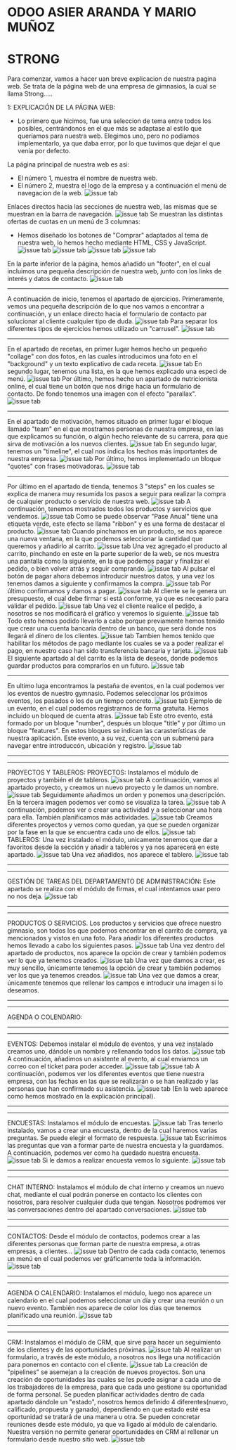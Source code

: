# ODOO ASIER ARANDA Y MARIO MUÑOZ

# **STRONG**

Para comenzar, vamos a hacer uan breve explicacion de nuestra pagina web.
Se trata de la página web de una empresa de gimnasios, la cual se llama Strong.....

1: EXPLICACIÓN DE LA PÁGINA WEB:
* Lo primero que hicimos, fue una seleccion de tema entre todos los posibles, centrándonos en el que más se adaptase al estilo que queríamos para nuestra web. Elegimos uno, pero no podíamos implementarlo, ya que daba error, por lo que tuvimos que dejar el que venía por defecto.



La página principal de nuestra web es asi:
* El número 1, muestra el nombre de nuestra web.
* El número 2, muestra el logo de la empresa y a continuación el menú de navegacion de la web.
![issue tab](img/1.png)

Enlaces directos hacia las secciones de nuestra web, las mismas que se muestran en la barra de navegación.
![issue tab](img/2.png)
Se muestran las distintas ofertas de cuotas en un menú de 3 columnas:
* Hemos diseñado los botones de "Comprar" adaptados al tema de nuestra web, lo hemos hecho mediante HTML, CSS y JavaScript.
![issue tab](img/3.png)
![issue tab](img/4.png)
![issue tab](img/5.png)
![issue tab](img/6.png)

En la parte inferior de la página, hemos añadido un "footer", en el cual incluimos una pequeña descripción de nuestra web, junto con los links de interés y datos de contacto.
![issue tab](img/7.png)

_________________________

A continuación de inicio, tenemos el apartado de ejercicios.
Primeramente, vemos una pequeña descripción de lo que nos vamos a encontrar a continuación, y un enlace directo hacia el formulario de contacto par solucionar al cliente cualquier tipo de duda.
![issue tab](img/8.png)
Para separar los diferentes tipos de ejercicios hemos utilizado un "carrusel".
![issue tab](img/9.png)
_________________________

En el apartado de recetas, en primer lugar hemos hecho un pequeño "collage" con dos fotos, en las cuales introducimos una foto en el "background" y un texto explicativo de cada receta.
![issue tab](img/10.png)
En segundo lugar, tenemos una lista, en la que hemos explicado una especi de menú.
![issue tab](img/11.png)
Por último, hemos hecho un apartado de nutricionista online, el cual tiene un botón que nos dirige hacia un formulario de contacto.
De fondo tenemos una imagen con el efecto "parallax".
![issue tab](img/12.png)
_________________________

En el apartado de motivación, hemos situado en primer lugar el bloque llamado "team" en el que mostramos personas de nuestra empresa, en las que explicamos su función, o algún hecho relevante de su carrera, para que sirva de motivación a los nuevos clientes.
![issue tab](img/13.png)
En segundo lugar, tenemos un "timeline", el cual nos indica los hechos más importantes de nuestra empresa.
![issue tab](img/14.png)
Por último, hemos implementado un bloque "quotes" con frases motivadoras.
![issue tab](img/15.png)
_________________________
Por último en el apartado de tienda, tenemos 3 "steps" en los cuales se explica de manera muy resumida los pasos a seguir para realizar la compra de cualquier producto o servicio de nuestra web.
![issue tab](img/16.png)
A continuación, tenemos mostrados todos los productos y servicios que vendemos.
![issue tab](img/17.png)
Como se puede observar "Pase Anual" tiene una etiqueta verde, este efecto se llama "ribbon" y es una forma de destacar el producto.
![issue tab](img/18.png)
Cuando pinchamos en un producto, se nos aparece una nueva ventana, en la que podemos seleccionar la cantidad que queremos y añadirlo al carrito.
![issue tab](img/19.png)
Una vez agregado el producto al carrito, pinchando en este en la parte superior de la web, se nos muestra una pantalla como la siguiente, en la que podemos pagar y finalizar el pedido, o bien volver atrás y seguir comprando.
![issue tab](img/20.png)
Al pulsar el botón de pagar ahora debemos introducir nuestros datos, y una vez los tenemos damos a siguiente y confirmamos la compra.
![issue tab](img/20_1.png)
Por último confirmamos y damos a pagar.
![issue tab](img/20_2.png)
Al cliente se le genera un presupuesto, el cual debe firmar si está conforme, ya que es necesario para validar el pedido.
![issue tab](img/20_3.png)
Una vez el cliente realice el pedido, a nosotros se nos modificará el gráfico y veremos lo siguiente.
![issue tab](img/20_4.png) 
Todo esto hemos podido llevarlo a cabo porque previamente hemos tenido que crear una cuenta bancaria dentro de un banco, que será donde nos llegará el dinero de los clientes.
![issue tab](img/20_5.png)
Tambien hemos tenido que habilitar los métodos de pago mediante los cuales se va a poder realizar el pago, en nuestro caso han sido transferencia bancaria y tarjeta.
![issue tab](img/20_6.png)
El siguiente apartado al del carrito es la lista de deseos, donde podemos guardar productos para comprarlos en un futuro.
![issue tab](img/21.png)
_____________________________
En ultimo luga encontramos la pestaña de eventos, en la cual podemos ver los eventos de nuestro gymnasio.
Podemos seleccionar los próximos eventos, los pasados o los de un tiempo concreto.
![issue tab](img/22.png)
Ejemplo de un evento, en el cual podemos registrarnos de forma gratuita.
Hemos incluido un bloqued de cuenta atras.
![issue tab](img/23.png)
Este otro evento, está formado por un bloque "number", después un bloque "title" y por último un bloque "features".
En estos bloques se indican las carasterísticas de nuestra aplicación.
Este evento, a su vez, cuenta con un submenú para navegar entre introduccón, ubicación y registro.
![issue tab](img/24.png)
_____________________________
_____________________________
PROYECTOS Y TABLEROS:
PROYECTOS:
Instalamos el módulo de proyectos y también el de tableros.
![issue tab](img/25.png)
A continuación, vamos al apartado proyecto, y creamos un nuevo proyecto y le damos un nombre.
![issue tab](img/26.png)
Seguidamente añadimos un orden y ponemos una descripción. En la tercera imagen podemos ver como se visualiza la tarea.
![issue tab](img/27.png)
A continuación, podemos ver o crear una actividad y a seleccionar una hora para ella. También planificamos más actividades.
![issue tab](img/28.png)
Creamos diferentes proyectos y vemos como quedan, ya que se pueden organizar por la fase en la que se encuentra cada uno de ellos.
![issue tab](img/29.png)
TABLEROS:
Una vez instalado el módulo, unicamente tenemos que dar a favoritos desde la sección y añadir a tableros y ya nos aparecerá en este apartado.
![issue tab](img/30.png)
Una vez añadidos, nos aparece el tablero.
![issue tab](img/31.png)
_____________________________
_____________________________
GESTIÓN DE TAREAS DEL DEPARTAMENTO DE ADMINISTRACIÓN:
Este apartado se realiza con el módulo de firmas, el cual intentamos usar pero no nos deja.
![issue tab](img/32.png)
_____________________________
_____________________________
PRODUCTOS O SERVICIOS.
Los productos y servicios que ofrece nuestro gimnasio, son todos los que podemos encontrar en el carrito de compra, ya mencionados y vistos en una foto.
Para añadir los diferentes productos hemos llevado a cabo los siguientes pasos.
![issue tab](img/33.png)
Una vez dentro del apartado de productos, nos aparece la opción de crear y también podemos ver lo que ya tenemos creados.
![issue tab](img/34.png)
Una vez que damos a crear, es muy sencillo, únicamente tenemos la opción de crear y también podemos ver los que ya tenemos creados.
![issue tab](img/35.png)
Una vez que damos a crear, únicamente tenemos que rellenar los campos e introducir una imagen si lo deseamos.
_____________________________
_____________________________
AGENDA O COLENDARIO:

_____________________________
_____________________________
EVENTOS:
Debemos instalar el módulo de eventos, y una vez instalado creamos uno, dándole un nombre y rellenando todos los datos.
![issue tab](img/36.png)
A continuación, añadimos un asistente al evento, al cual enviamos un correo con el ticket para poder acceder.
![issue tab](img/37.png)
![issue tab](img/38.png)
A continuación, podemos ver los diferentes eventos que tiene nuestra empresa, con las fechas en las que se realizarán o se han realizado y las personas que han confirmado su asistencia.
![issue tab](img/38_1.png)
(En la web aparece como hemos mostrado en la explicación principal).
_____________________________
_____________________________
ENCUESTAS:
Instalamos el módulo de encuestas.
![issue tab](img/39.png)
Tras tenerlo instalado, vamos a crear una encuesta, dentro de la cual haremos varias preguntas.
Se puede elegir el formato de respuesta.
![issue tab](img/40.png)
Escrinimos las preguntas que van a formar parte de nuestra encuesta y la guardamos.
A continuación, podemos ver como ha quedado nuestra encuesta.
![issue tab](img/41.png)
Si le damos a realizar encuesta vemos lo siguiente.
![issue tab](img/42.png)
_____________________________
_____________________________
CHAT INTERNO:
Instalamos el módulo de chat interno y creamos un nuevo chat, mediante el cual podrán ponerse en contacto los clientes con nosotros, para resolver cualquier duda que tengan.
Nosotros podremos ver las conversaciones dentro del apartado conversaciones.
![issue tab](img/43.png)
_____________________________
_____________________________
CONTACTOS:
Desde el módulo de contactos, podemos crear a las diferentes personas que forman parte de nuestra empresa, a otras empresas, a clientes...
![issue tab](img/44.png)
Dentro de cada cada contacto, tenemos un menú en el cual podemos ver gráficamente toda la información.
![issue tab](img/45.png)
_____________________________
_____________________________
AGENDA O CALENDARIO:
Instalamos el módulo, luego nos aparece un calendario en el cual podemos seleccionar un día y crear una reunión o un nuevo evento.
También nos aparece de color los días que tenemos planificado una reunión.
![issue tab](img/46.png)
_____________________________
_____________________________
CRM:
Instalamos el módulo de CRM, que sirve para hacer un seguimiento de los clientes y de las oportunidades próximas.
![issue tab](img/47.png)
Al realizar un formulario, a través de este módulo, a nosotros nos llega una notificación para ponernos en contacto con el cliente.
![issue tab](img/48.png)
La creación de "pipelines" se asemejan a la creación de nuevos proyectos. Son una creación de oportunidades las cuales se les puede asignar a cada uno de los trabajadores de la empresa, para que cada uno gestione su oportunidad de forma personal.
Se pueden planificar actividades dentro de cada apartado dándole un "estado", nosotros hemos definido 4 diferentes(nuevo, calificado, propuesta y ganado), dependiendo en que estado esté esa oportunidad se tratará de una manera u otra.
Se pueden concretar reuniones desde este módulo, ya que va ligado al módulo de calendario.
Nuestra versión no permite generar oportunidades en CRM al rellenar un formulario desde nuestro sitio web.
![issue tab](img/49.png)




